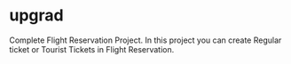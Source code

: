 # upgrad
Complete Flight Reservation Project.
In this project you can create Regular ticket or Tourist Tickets in Flight Reservation.
